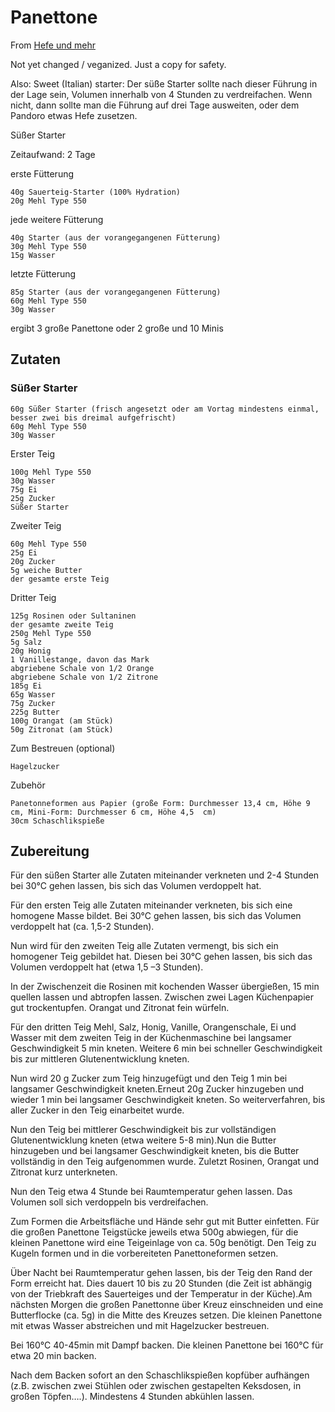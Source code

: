 # Panettone

From [Hefe und mehr](https://www.hefe-und-mehr.de/2017/12/panettone-2017/)

Not yet changed / veganized. Just a copy for safety.

Also: Sweet (Italian) starter:
Der süße Starter sollte nach dieser Führung in der Lage sein, Volumen innerhalb von 4 Stunden zu verdreifachen. Wenn nicht, dann sollte man die Führung auf drei Tage ausweiten, oder dem Pandoro etwas Hefe zusetzen.

Süßer Starter

Zeitaufwand: 2 Tage

erste Fütterung

    40g Sauerteig-Starter (100% Hydration)
    20g Mehl Type 550

jede weitere Fütterung

    40g Starter (aus der vorangegangenen Fütterung)
    30g Mehl Type 550
    15g Wasser

letzte Fütterung

    85g Starter (aus der vorangegangenen Fütterung)
    60g Mehl Type 550
    30g Wasser


ergibt 3  große Panettone oder 2 große und 10 Minis

## Zutaten
### Süßer Starter

    60g Süßer Starter (frisch angesetzt oder am Vortag mindestens einmal, besser zwei bis dreimal aufgefrischt)
    60g Mehl Type 550
    30g Wasser

Erster Teig

    100g Mehl Type 550
    30g Wasser
    75g Ei
    25g Zucker
    Süßer Starter

Zweiter Teig

    60g Mehl Type 550
    25g Ei
    20g Zucker
    5g weiche Butter
    der gesamte erste Teig

Dritter Teig

    125g Rosinen oder Sultaninen
    der gesamte zweite Teig
    250g Mehl Type 550
    5g Salz
    20g Honig
    1 Vanillestange, davon das Mark
    abgriebene Schale von 1/2 Orange
    abgriebene Schale von 1/2 Zitrone
    185g Ei
    65g Wasser
    75g Zucker
    225g Butter
    100g Orangat (am Stück)
    50g Zitronat (am Stück)

Zum Bestreuen (optional)

    Hagelzucker

Zubehör

    Panetonneformen aus Papier (große Form: Durchmesser 13,4 cm, Höhe 9 cm, Mini-Form: Durchmesser 6 cm, Höhe 4,5  cm)
    30cm Schaschlikspieße

## Zubereitung

Für den süßen Starter alle Zutaten miteinander verkneten und 2-4 Stunden bei 30°C gehen lassen, bis sich das Volumen verdoppelt hat.

Für den ersten Teig alle Zutaten miteinander verkneten, bis sich eine homogene Masse bildet. Bei 30°C gehen lassen, bis sich das Volumen verdoppelt hat (ca. 1,5-2 Stunden).

Nun wird für den zweiten Teig alle Zutaten vermengt, bis sich ein homogener Teig gebildet hat. Diesen bei 30°C gehen lassen, bis sich das Volumen verdoppelt hat (etwa 1,5 –3 Stunden).

In der Zwischenzeit die Rosinen mit kochenden Wasser übergießen, 15 min quellen lassen und abtropfen lassen. Zwischen zwei Lagen Küchenpapier gut trockentupfen. Orangat und Zitronat fein würfeln.

Für den dritten Teig Mehl, Salz, Honig, Vanille, Orangenschale, Ei und Wasser mit dem zweiten Teig in der Küchenmaschine bei langsamer Geschwindigkeit 5 min kneten. Weitere 6 min bei schneller Geschwindigkeit bis zur mittleren Glutenentwicklung kneten.

Nun wird 20 g Zucker zum Teig hinzugefügt und den Teig 1 min bei langsamer Geschwindigkeit kneten.Erneut 20g Zucker hinzugeben und wieder 1 min bei langsamer Geschwindigkeit kneten. So weiterverfahren, bis aller  Zucker in den Teig einarbeitet wurde.

Nun den Teig bei mittlerer Geschwindigkeit bis zur vollständigen Glutenentwicklung kneten (etwa weitere 5-8 min).Nun die Butter hinzugeben und bei langsamer Geschwindigkeit kneten, bis die Butter vollständig in den Teig aufgenommen wurde. Zuletzt Rosinen, Orangat und Zitronat kurz unterkneten.

Nun den Teig etwa 4 Stunde bei Raumtemperatur gehen lassen. Das Volumen soll sich verdoppeln bis verdreifachen.

Zum Formen die Arbeitsfläche und Hände sehr gut mit Butter einfetten. Für die großen Panettone Teigstücke jeweils etwa 500g abwiegen, für die kleinen Panettone wird eine Teigeinlage von ca. 50g benötigt. Den Teig zu Kugeln formen und in die vorbereiteten Panettoneformen setzen.

Über Nacht bei Raumtemperatur gehen lassen, bis der Teig den Rand der Form erreicht hat. Dies dauert 10 bis zu 20 Stunden (die Zeit ist abhängig von der Triebkraft des Sauerteiges und der Temperatur in der Küche).Am nächsten Morgen die großen Panettonne über Kreuz einschneiden und eine Butterflocke (ca. 5g) in die Mitte des Kreuzes setzen. Die kleinen Panettone mit etwas Wasser abstreichen und mit Hagelzucker bestreuen.

Bei 160°C 40-45min mit Dampf backen. Die kleinen Panettone bei 160°C für etwa 20 min backen.

Nach dem Backen sofort an den Schaschlikspießen kopfüber aufhängen (z.B. zwischen zwei Stühlen oder zwischen gestapelten Keksdosen, in großen Töpfen….). Mindestens 4 Stunden abkühlen lassen.
